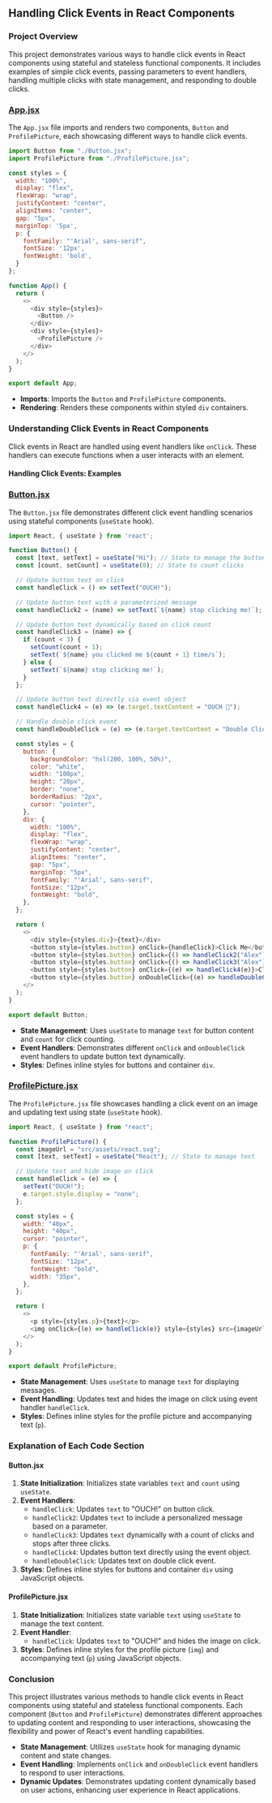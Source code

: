 ## Handling Click Events in React Components

### Project Overview

This project demonstrates various ways to handle click events in React components using stateful and stateless functional components. It includes examples of simple click events, passing parameters to event handlers, handling multiple clicks with state management, and responding to double clicks.

### [App.jsx](./src/App.jsx)

The `App.jsx` file imports and renders two components, `Button` and `ProfilePicture`, each showcasing different ways to handle click events.

```javascript
import Button from "./Button.jsx";
import ProfilePicture from "./ProfilePicture.jsx";

const styles = {
  width: "100%",
  display: "flex",
  flexWrap: "wrap",
  justifyContent: "center",
  alignItems: "center",
  gap: "5px",
  marginTop: '5px',
  p: {
    fontFamily: "'Arial', sans-serif",
    fontSize: '12px',
    fontWeight: 'bold',
  }
};

function App() {
  return (
    <>
      <div style={styles}>
        <Button />
      </div>
      <div style={styles}>
        <ProfilePicture />
      </div>
    </>
  );
}

export default App;
```

- **Imports**: Imports the `Button` and `ProfilePicture` components.
- **Rendering**: Renders these components within styled `div` containers.

### Understanding Click Events in React Components

Click events in React are handled using event handlers like `onClick`. These handlers can execute functions when a user interacts with an element.

#### Handling Click Events: Examples

### [Button.jsx](./src/Button.jsx)

The `Button.jsx` file demonstrates different click event handling scenarios using stateful components (`useState` hook).

```javascript
import React, { useState } from 'react';

function Button() {
  const [text, setText] = useState("Hi"); // State to manage the button text
  const [count, setCount] = useState(0); // State to count clicks

  // Update button text on click
  const handleClick = () => setText("OUCH!");

  // Update button text with a parameterized message
  const handleClick2 = (name) => setText(`${name} stop clicking me!`);

  // Update button text dynamically based on click count
  const handleClick3 = (name) => {
    if (count < 3) {
      setCount(count + 1);
      setText(`${name} you clicked me ${count + 1} time/s`);
    } else {
      setText(`${name} stop clicking me!`);
    }
  };

  // Update button text directly via event object
  const handleClick4 = (e) => (e.target.textContent = "OUCH 🤕");

  // Handle double click event
  const handleDoubleClick = (e) => (e.target.textContent = "Double Clicked!");

  const styles = {
    button: {
      backgroundColor: "hsl(200, 100%, 50%)",
      color: "white",
      width: "100px",
      height: "20px",
      border: "none",
      borderRadius: "2px",
      cursor: "pointer",
    },
    div: {
      width: "100%",
      display: "flex",
      flexWrap: "wrap",
      justifyContent: "center",
      alignItems: "center",
      gap: "5px",
      marginTop: "5px",
      fontFamily: "'Arial', sans-serif",
      fontSize: "12px",
      fontWeight: "bold",
    },
  };

  return (
    <>
      <div style={styles.div}>{text}</div>
      <button style={styles.button} onClick={handleClick}>Click Me</button>
      <button style={styles.button} onClick={() => handleClick2("Alex")}>Click Me</button>
      <button style={styles.button} onClick={() => handleClick3("Alex")}>Click Me</button>
      <button style={styles.button} onClick={(e) => handleClick4(e)}>Click Me</button>
      <button style={styles.button} onDoubleClick={(e) => handleDoubleClick(e)}>Double Click</button>
    </>
  );
}

export default Button;
```

- **State Management**: Uses `useState` to manage `text` for button content and `count` for click counting.
- **Event Handlers**: Demonstrates different `onClick` and `onDoubleClick` event handlers to update button text dynamically.
- **Styles**: Defines inline styles for buttons and container `div`.

### [ProfilePicture.jsx](./src/Pfp.jsx)

The `ProfilePicture.jsx` file showcases handling a click event on an image and updating text using state (`useState` hook).

```javascript
import React, { useState } from "react";

function ProfilePicture() {
  const imageUrl = "src/assets/react.svg";
  const [text, setText] = useState("React"); // State to manage text

  // Update text and hide image on click
  const handleClick = (e) => {
    setText("OUCH!");
    e.target.style.display = "none";
  };

  const styles = {
    width: "40px",
    height: "40px",
    cursor: "pointer",
    p: {
      fontFamily: "'Arial', sans-serif",
      fontSize: "12px",
      fontWeight: "bold",
      width: "35px",
    },
  };

  return (
    <>
      <p style={styles.p}>{text}</p>
      <img onClick={(e) => handleClick(e)} style={styles} src={imageUrl} alt="Profile" />
    </>
  );
}

export default ProfilePicture;
```

- **State Management**: Uses `useState` to manage `text` for displaying messages.
- **Event Handling**: Updates text and hides the image on click using event handler `handleClick`.
- **Styles**: Defines inline styles for the profile picture and accompanying text (`p`).

### Explanation of Each Code Section

#### Button.jsx

1. **State Initialization**: Initializes state variables `text` and `count` using `useState`.
2. **Event Handlers**:
   - `handleClick`: Updates `text` to "OUCH!" on button click.
   - `handleClick2`: Updates `text` to include a personalized message based on a parameter.
   - `handleClick3`: Updates `text` dynamically with a count of clicks and stops after three clicks.
   - `handleClick4`: Updates button text directly using the event object.
   - `handleDoubleClick`: Updates text on double click event.
3. **Styles**: Defines inline styles for buttons and container `div` using JavaScript objects.

#### ProfilePicture.jsx

1. **State Initialization**: Initializes state variable `text` using `useState` to manage the text content.
2. **Event Handler**:
   - `handleClick`: Updates `text` to "OUCH!" and hides the image on click.
3. **Styles**: Defines inline styles for the profile picture (`img`) and accompanying text (`p`) using JavaScript objects.

### Conclusion

This project illustrates various methods to handle click events in React components using stateful and stateless functional components. Each component (`Button` and `ProfilePicture`) demonstrates different approaches to updating content and responding to user interactions, showcasing the flexibility and power of React's event handling capabilities.

- **State Management**: Utilizes `useState` hook for managing dynamic content and state changes.
- **Event Handling**: Implements `onClick` and `onDoubleClick` event handlers to respond to user interactions.
- **Dynamic Updates**: Demonstrates updating content dynamically based on user actions, enhancing user experience in React applications.
